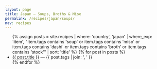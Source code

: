 ```yaml
---
layout: page
title: Japan — Soups, Broths & Miso
permalink: /recipes/japan/soups/
nav: recipes
---
```


<ul class="recipe-list">
{% assign posts = site.recipes | where: 'country', 'japan' | where_exp: 'item', "item.tags contains 'soup' or item.tags contains 'miso' or item.tags contains 'dashi' or item.tags contains 'broth' or item.tags contains 'stock'" | sort: 'title' %}
{% for post in posts %}
  <li><a href="{{ post.url }}">{{ post.title }}</a> — <span class="tags">{{ post.tags | join: ', ' }}</span></li>
{% endfor %}
</ul>
